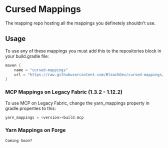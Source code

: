 # Cursed Mappings

The mapping repo hosting all the mappings you definetely shouldn't use.

## Usage

To use any of these mappings you must add this to the repositories block in your build.gradle file:
```gradle
maven {
    name = "cursed-mappings"
    url = "https://raw.githubusercontent.com/BleachDev/cursed-mappings/main/"
}
```


### MCP Mappings on Legacy Fabric (1.3.2 - 1.12.2)
To use MCP on Legacy Fabric, change the yarn_mappings property in gradle.properties to this:
```gradle
yarn_mappings = <version>+build.mcp
```

### Yarn Mappings on Forge
`Coming Soon?`
